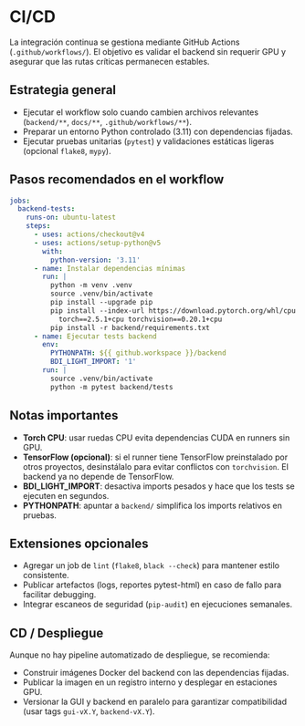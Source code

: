 # CI/CD

La integración continua se gestiona mediante GitHub Actions (`.github/workflows/`). El objetivo es validar el backend sin requerir GPU y asegurar que las rutas críticas permanecen estables.

## Estrategia general
- Ejecutar el workflow solo cuando cambien archivos relevantes (`backend/**`, `docs/**`, `.github/workflows/**`).
- Preparar un entorno Python controlado (3.11) con dependencias fijadas.
- Ejecutar pruebas unitarias (`pytest`) y validaciones estáticas ligeras (opcional `flake8`, `mypy`).

## Pasos recomendados en el workflow
```yaml
jobs:
  backend-tests:
    runs-on: ubuntu-latest
    steps:
      - uses: actions/checkout@v4
      - uses: actions/setup-python@v5
        with:
          python-version: '3.11'
      - name: Instalar dependencias mínimas
        run: |
          python -m venv .venv
          source .venv/bin/activate
          pip install --upgrade pip
          pip install --index-url https://download.pytorch.org/whl/cpu \
            torch==2.5.1+cpu torchvision==0.20.1+cpu
          pip install -r backend/requirements.txt
      - name: Ejecutar tests backend
        env:
          PYTHONPATH: ${{ github.workspace }}/backend
          BDI_LIGHT_IMPORT: '1'
        run: |
          source .venv/bin/activate
          python -m pytest backend/tests
```

## Notas importantes
- **Torch CPU**: usar ruedas CPU evita dependencias CUDA en runners sin GPU.
- **TensorFlow (opcional)**: si el runner tiene TensorFlow preinstalado por otros proyectos, desinstálalo para evitar conflictos con `torchvision`. El backend ya no depende de TensorFlow.
- **BDI_LIGHT_IMPORT**: desactiva imports pesados y hace que los tests se ejecuten en segundos.
- **PYTHONPATH**: apuntar a `backend/` simplifica los imports relativos en pruebas.

## Extensiones opcionales
- Agregar un job de `lint` (`flake8`, `black --check`) para mantener estilo consistente.
- Publicar artefactos (logs, reportes pytest-html) en caso de fallo para facilitar debugging.
- Integrar escaneos de seguridad (`pip-audit`) en ejecuciones semanales.

## CD / Despliegue
Aunque no hay pipeline automatizado de despliegue, se recomienda:
- Construir imágenes Docker del backend con las dependencias fijadas.
- Publicar la imagen en un registro interno y desplegar en estaciones GPU.
- Versionar la GUI y backend en paralelo para garantizar compatibilidad (usar tags `gui-vX.Y`, `backend-vX.Y`).
